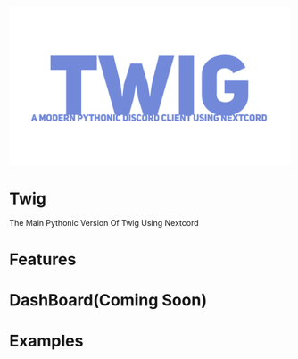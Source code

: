 ![title](picture/BannerV2.png)
# Twig
The Main Pythonic Version Of Twig Using Nextcord
# Features

# DashBoard(Coming Soon)

# Examples
